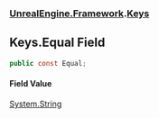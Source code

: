 ### [UnrealEngine.Framework](./UnrealEngine-Framework.md 'UnrealEngine.Framework').[Keys](./UnrealEngine-Framework-Keys.md 'UnrealEngine.Framework.Keys')
## Keys.Equal Field
  
```csharp
public const Equal;
```
#### Field Value
[System.String](https://docs.microsoft.com/en-us/dotnet/api/System.String 'System.String')  
